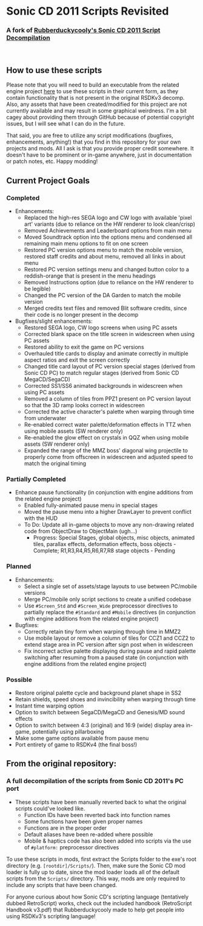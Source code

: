 # Sonic CD 2011 Scripts Revisited
### A fork of [Rubberduckycooly's Sonic CD 2011 Script Decompilation](https://github.com/Rubberduckycooly/Sonic-CD-2011-Script-Decompilation)
&nbsp;

## How to use these scripts
Please note that you will need to build an executable from the related engine project [here](https://github.com/asistacular/Sonic-CD-2011-Engine-Revisited) to use these scripts in their current form, as they contain functionality that is not present in the original RSDKv3 decomp. Also, any assets that have been created/modified for this project are not currently available and may result in some graphical weirdness. I'm a bit cagey about providing them through GitHub because of potential copyright issues, but I will see what I can do in the future.

That said, you are free to utilize any script modifications (bugfixes, enhancements, anything!) that you find in this repository for your own projects and mods. All I ask is that you provide proper credit somewhere.  It doesn't have to be prominent or in-game anywhere, just in documentation or patch notes, etc. Happy modding!

## Current Project Goals
### Completed
+ Enhancements:
  * Replaced the high-res SEGA logo and CW logo with available 'pixel art' variants (due to reliance on the HW renderer to look clean/crisp)
  * Removed Achievements and Leaderboard options from main menu
  * Moved Soundtrack option into the options menu and condensed all remaining main menu options to fit on one screen
  * Restored PC version options menu to match the mobile version, restored staff credits and about menu, removed all links in about menu
  * Restored PC version settings menu and changed button color to a reddish-orange that is present in the menu headings
  * Removed Instructions option (due to reliance on the HW renderer to be legible)
  * Changed the PC version of the DA Garden to match the mobile version
  * Merged credits text files and removed Blit software credits, since their code is no longer present in the decomp
+ Bugfixes/slight enhancements:
  * Restored SEGA logo, CW logo screens when using PC assets
  * Corrected blank space on the title screen in widescreen when using PC assets
  * Restored ability to exit the game on PC versions
  * Overhauled title cards to display and animate correctly in multiple aspect ratios and exit the screen correctly
  * Changed title card layout of PC version special stages (derived from Sonic CD PC) to match regular stages (derived from Sonic CD MegaCD/SegaCD)
  * Corrected SS1/SS6 animated backgrounds in widescreen when using PC assets
  * Removed a column of tiles from PPZ1 present on PC version layout so that the 3D ramp looks correct in widescreen
  * Corrected the active character's palette when warping through time from underwater
  * Re-enabled correct water palette/deformation effects in TTZ when using mobile assets (SW renderer only)
  * Re-enabled the glow effect on crystals in QQZ when using mobile assets (SW renderer only)
  * Expanded the range of the MMZ boss' diagonal wing projectile to properly come from offscreen in widescreen and adjusted speed to match the original timing
### Partially Completed
+ Enhance pause functionality (in conjunction with engine additions from the related engine project)
  * Enabled fully-animated pause menu in special stages
  * Moved the pause menu into a higher DrawLayer to prevent conflict with the HUD
  * To Do: Update all in-game objects to move any non-drawing related code from ObjectDraw to ObjectMain (ugh...)
    - Progress: Special Stages, global objects, misc objects, animated tiles, parallax effects, deformation effects, boss objects - Complete; R1,R3,R4,R5,R6,R7,R8 stage objects - Pending
### Planned
+ Enhancements:
  * Select a single set of assets/stage layouts to use between PC/mobile versions
  * Merge PC/mobile only script sections to create a unified codebase
  * Use `#Screen_Std` and `#Screen_Wide` preprocessor directives to partially replace the `#Standard` and `#Mobile` directives (in conjunction with engine additions from the related engine project)
+ Bugfixes:
  * Correctly retain tiny form when warping through time in MMZ2
  * Use mobile layout or remove a column of tiles for CCZ1 and CCZ2 to extend stage area in PC version after sign post when in widescreen
  * Fix incorrect active palette displaying during pause and rapid palette switching after resuming from a paused state (in conjunction with engine additions from the related engine project)
### Possible
+ Restore original palette cycle and background planet shape in SS2
+ Retain shields, speed shoes and invincibility when warping through time
+ Instant time warping option
+ Option to switch between SegaCD/MegaCD and Genesis/MD sound effects
+ Option to switch between 4:3 (original) and 16:9 (wide) display area in-game, potentially using pillarboxing
+ Make some game options available from pause menu
+ Port entirety of game to RSDKv4 (the final boss!)

## From the original repository:
### A full decompilation of the scripts from Sonic CD 2011's PC port 

+ These scripts have been manually reverted back to what the original scripts could've looked like.
  * Function IDs have been reverted back into function names
  * Some functions have been given proper names
  * Functions are in the proper order
  * Default aliases have been re-added where possible
  * Mobile & haptics code has also been added into scripts via the use of `#platform:` preprocessor directives

To use these scripts in mods, first extract the Scripts folder to the exe's root directory (e.g. `[rootdir]/Scripts/`). Then, make sure the Sonic CD mod loader is fully up to date, since the mod loader loads all of the default scripts from the `Scripts/` directory. This way, mods are only required to include any scripts that have been changed.

For anyone curious about how Sonic CD's scripting language (tentatively dubbed RetroScript) works, check out the included handbook (RetroScript Handbook v3.pdf) that Rubberduckycooly made to help get people into using RSDKv3's scripting language!
